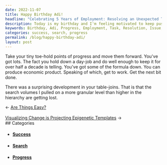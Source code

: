 ```yaml
---
date: 2022-11-07
title: Happy Birthday Adi!
headline: "Celebrating 5 Years of Employment: Resolving an Unexpected Table-Join Issue and Keeping My Search Volumes Intact."
description: Today is my birthday and I'm feeling motivated to keep pushing forward with my progress. Celebrating five years of employment, I'm ready to take on the next task - resolving an unexpected issue with my table-joins. Join me as I explore how to ensure my search volumes don't get lost in the process.
keywords: Birthday, Adi, Progress, Employment, Task, Resolution, Issue, Table-joins, Search, Volumes, Granular, Maintain, Accomplishment, Focus, Unexpected
categories: success, search, progress
permalink: /blog/happy-birthday-adi/
layout: post
---
```



Take your tiny toe-hold points of progress and move them forward. You've got
lots. The fact you hold down a day-job and do well enough to keep it for over
half a decade is telling. You've got some of the formula down. You can produce
economic product. Speaking of which, get to work. Get the next bit done.

There was a surprising development in your table-joins. That is that the search
volumes I pulled on a more granular level than higher in the hierarchy are
getting lost.


<div class="arrow-links"><div class="post-nav-prev"><span class="arrow">&larr;&nbsp;</span><a href="/blog/are-things-easy/">Are Things Easy?</a></div> &nbsp; <div class="post-nav-next"><a href="/blog/visualizing-change-is-projecting-epigenetic-templates/">Visualizing Change is Projecting Epigenetic Templates</a><span class="arrow">&nbsp;&rarr;</span></div></div>
## Categories

<ul>
<li><h4><a href='/success/'>Success</a></h4></li>
<li><h4><a href='/search/'>Search</a></h4></li>
<li><h4><a href='/progress/'>Progress</a></h4></li></ul>